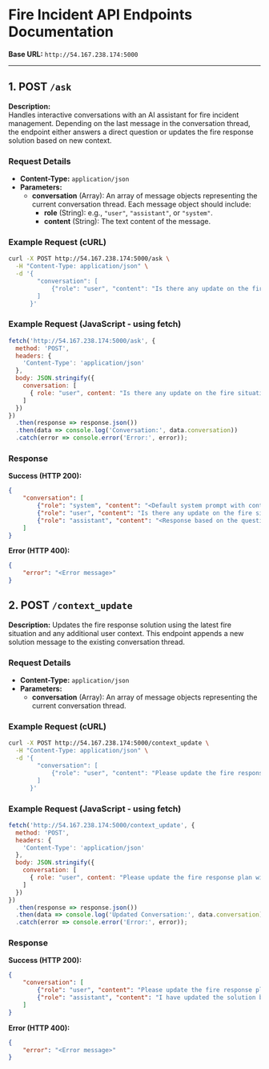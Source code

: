 # Fire Incident API Endpoints Documentation

**Base URL:** `http://54.167.238.174:5000`

---

## 1. POST `/ask`

**Description:**  
Handles interactive conversations with an AI assistant for fire incident management. Depending on the last message in the conversation thread, the endpoint either answers a direct question or updates the fire response solution based on new context.

### Request Details

- **Content-Type:** `application/json`
- **Parameters:**  
  - **conversation** (Array): An array of message objects representing the current conversation thread. Each message object should include:
    - **role** (String): e.g., `"user"`, `"assistant"`, or `"system"`.
    - **content** (String): The text content of the message.

### Example Request (cURL)
```bash
curl -X POST http://54.167.238.174:5000/ask \
  -H "Content-Type: application/json" \
  -d '{
        "conversation": [
            {"role": "user", "content": "Is there any update on the fire situation?"}
        ]
      }'
```
### Example Request (JavaScript - using fetch)
```javascript
fetch('http://54.167.238.174:5000/ask', {
  method: 'POST',
  headers: {
    'Content-Type': 'application/json'
  },
  body: JSON.stringify({
    conversation: [
      { role: "user", content: "Is there any update on the fire situation?" }
    ]
  })
})
  .then(response => response.json())
  .then(data => console.log('Conversation:', data.conversation))
  .catch(error => console.error('Error:', error));
```

### Response

**Success (HTTP 200):**
```json
{
    "conversation": [
        {"role": "system", "content": "<Default system prompt with context>"},
        {"role": "user", "content": "Is there any update on the fire situation?"},
        {"role": "assistant", "content": "<Response based on the question or updated context>"}
    ]
}
```

**Error (HTTP 400):**
```json
{
    "error": "<Error message>"
}
```

## 2. POST `/context_update`

**Description:**
Updates the fire response solution using the latest fire situation and any additional user context. This endpoint appends a new solution message to the existing conversation thread.

### Request Details
- **Content-Type:** `application/json`
- **Parameters:**
  - **conversation** (Array):  An array of message objects representing the current conversation thread.

### Example Request (cURL)
```bash
curl -X POST http://54.167.238.174:5000/context_update \
  -H "Content-Type: application/json" \
  -d '{
        "conversation": [
            {"role": "user", "content": "Please update the fire response plan with the latest details."}
        ]
      }'
```

### Example Request (JavaScript - using fetch)
```javascript
fetch('http://54.167.238.174:5000/context_update', {
  method: 'POST',
  headers: {
    'Content-Type': 'application/json'
  },
  body: JSON.stringify({
    conversation: [
      { role: "user", content: "Please update the fire response plan with the latest details." }
    ]
  })
})
  .then(response => response.json())
  .then(data => console.log('Updated Conversation:', data.conversation))
  .catch(error => console.error('Error:', error));
```

### Response

**Success (HTTP 200):**
```json
{
    "conversation": [
        {"role": "user", "content": "Please update the fire response plan with the latest details."},
        {"role": "assistant", "content": "I have updated the solution based on the latest fire situation and your context. \n <Updated solution text>"}
    ]
}
```

**Error (HTTP 400):**
```json
{
    "error": "<Error message>"
}
```